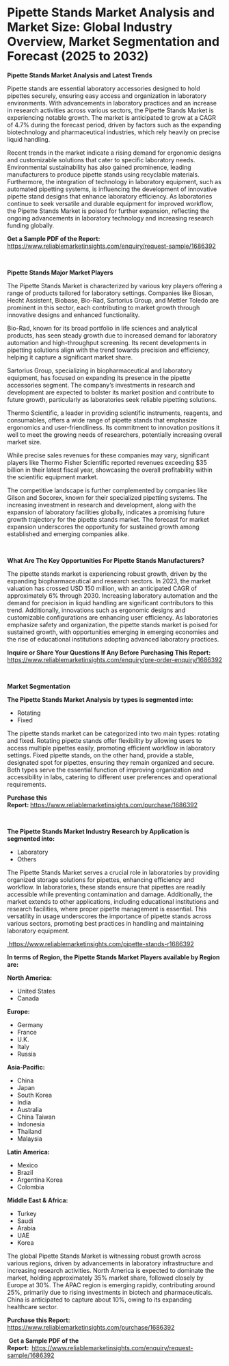 <p><h1>Pipette Stands Market Analysis and Market Size: Global Industry Overview, Market Segmentation and Forecast (2025 to 2032)</h1></p><p><strong>Pipette Stands Market Analysis and Latest Trends</strong></p>
<p><p>Pipette stands are essential laboratory accessories designed to hold pipettes securely, ensuring easy access and organization in laboratory environments. With advancements in laboratory practices and an increase in research activities across various sectors, the Pipette Stands Market is experiencing notable growth. The market is anticipated to grow at a CAGR of 4.7% during the forecast period, driven by factors such as the expanding biotechnology and pharmaceutical industries, which rely heavily on precise liquid handling.</p><p>Recent trends in the market indicate a rising demand for ergonomic designs and customizable solutions that cater to specific laboratory needs. Environmental sustainability has also gained prominence, leading manufacturers to produce pipette stands using recyclable materials. Furthermore, the integration of technology in laboratory equipment, such as automated pipetting systems, is influencing the development of innovative pipette stand designs that enhance laboratory efficiency. As laboratories continue to seek versatile and durable equipment for improved workflow, the Pipette Stands Market is poised for further expansion, reflecting the ongoing advancements in laboratory technology and increasing research funding globally.</p></p>
<p><strong>Get a Sample PDF of the Report:&nbsp;</strong> <a href="https://www.reliablemarketinsights.com/enquiry/request-sample/1686392?utm_campaign=3606&utm_medium=2&utm_source=Github&utm_content=ia&utm_term=13042025&utm_id=pipette-stands">https://www.reliablemarketinsights.com/enquiry/request-sample/1686392</a></p>
<p>&nbsp;</p>
<p><strong>Pipette Stands Major Market Players</strong></p>
<p><p>The Pipette Stands Market is characterized by various key players offering a range of products tailored for laboratory settings. Companies like Biosan, Hecht Assistent, Biobase, Bio-Rad, Sartorius Group, and Mettler Toledo are prominent in this sector, each contributing to market growth through innovative designs and enhanced functionality.</p><p>Bio-Rad, known for its broad portfolio in life sciences and analytical products, has seen steady growth due to increased demand for laboratory automation and high-throughput screening. Its recent developments in pipetting solutions align with the trend towards precision and efficiency, helping it capture a significant market share.</p><p>Sartorius Group, specializing in biopharmaceutical and laboratory equipment, has focused on expanding its presence in the pipette accessories segment. The company’s investments in research and development are expected to bolster its market position and contribute to future growth, particularly as laboratories seek reliable pipetting solutions.</p><p>Thermo Scientific, a leader in providing scientific instruments, reagents, and consumables, offers a wide range of pipette stands that emphasize ergonomics and user-friendliness. Its commitment to innovation positions it well to meet the growing needs of researchers, potentially increasing overall market size.</p><p>While precise sales revenues for these companies may vary, significant players like Thermo Fisher Scientific reported revenues exceeding $35 billion in their latest fiscal year, showcasing the overall profitability within the scientific equipment market.</p><p>The competitive landscape is further complemented by companies like Gilson and Socorex, known for their specialized pipetting systems. The increasing investment in research and development, along with the expansion of laboratory facilities globally, indicates a promising future growth trajectory for the pipette stands market. The forecast for market expansion underscores the opportunity for sustained growth among established and emerging companies alike.</p></p>
<p>&nbsp;</p>
<p><strong>What Are The Key Opportunities For Pipette Stands Manufacturers?</strong></p>
<p><p>The pipette stands market is experiencing robust growth, driven by the expanding biopharmaceutical and research sectors. In 2023, the market valuation has crossed USD 150 million, with an anticipated CAGR of approximately 6% through 2030. Increasing laboratory automation and the demand for precision in liquid handling are significant contributors to this trend. Additionally, innovations such as ergonomic designs and customizable configurations are enhancing user efficiency. As laboratories emphasize safety and organization, the pipette stands market is poised for sustained growth, with opportunities emerging in emerging economies and the rise of educational institutions adopting advanced laboratory practices.</p></p>
<p><strong>Inquire or Share Your Questions If Any Before Purchasing This Report:</strong> <a href="https://www.reliablemarketinsights.com/enquiry/pre-order-enquiry/1686392?utm_campaign=3606&utm_medium=2&utm_source=Github&utm_content=ia&utm_term=13042025&utm_id=pipette-stands">https://www.reliablemarketinsights.com/enquiry/pre-order-enquiry/1686392</a></p>
<p>&nbsp;</p>
<p><strong>Market Segmentation</strong></p>
<p><strong>The Pipette Stands Market Analysis by types is segmented into:</strong></p>
<p><ul><li>Rotating</li><li>Fixed</li></ul></p>
<p><p>The pipette stands market can be categorized into two main types: rotating and fixed. Rotating pipette stands offer flexibility by allowing users to access multiple pipettes easily, promoting efficient workflow in laboratory settings. Fixed pipette stands, on the other hand, provide a stable, designated spot for pipettes, ensuring they remain organized and secure. Both types serve the essential function of improving organization and accessibility in labs, catering to different user preferences and operational requirements.</p></p>
<p><strong>Purchase this Report:&nbsp;</strong><a href="https://www.reliablemarketinsights.com/purchase/1686392?utm_campaign=3606&utm_medium=2&utm_source=Github&utm_content=ia&utm_term=13042025&utm_id=pipette-stands">https://www.reliablemarketinsights.com/purchase/1686392</a></p>
<p>&nbsp;</p>
<p><strong>The Pipette Stands Market Industry Research by Application is segmented into:</strong></p>
<p><ul><li>Laboratory</li><li>Others</li></ul></p>
<p><p>The Pipette Stands Market serves a crucial role in laboratories by providing organized storage solutions for pipettes, enhancing efficiency and workflow. In laboratories, these stands ensure that pipettes are readily accessible while preventing contamination and damage. Additionally, the market extends to other applications, including educational institutions and research facilities, where proper pipette management is essential. This versatility in usage underscores the importance of pipette stands across various sectors, promoting best practices in handling and maintaining laboratory equipment.</p></p>
<p><a href="https://www.reliablemarketinsights.com/pipette-stands-r1686392?utm_campaign=3606&utm_medium=2&utm_source=Github&utm_content=ia&utm_term=13042025&utm_id=pipette-stands">&nbsp;https://www.reliablemarketinsights.com/pipette-stands-r1686392</a></p>
<p><strong>In terms of Region, the Pipette Stands Market Players available by Region are:</strong></p>
<p>
    <p> <strong> North America: </strong>
        <ul>
            <li>United States</li>
            <li>Canada</li>
        </ul>
        </p> 
    <p> <strong> Europe: </strong>
        <ul>
            <li>Germany</li>
            <li>France</li>
            <li>U.K.</li>
            <li>Italy</li>
            <li>Russia</li>
        </ul>
        </p> 
    <p> <strong> Asia-Pacific: </strong>
        <ul>
            <li>China</li>
            <li>Japan</li>
            <li>South Korea</li>
            <li>India</li>
            <li>Australia</li>
            <li>China Taiwan</li>
            <li>Indonesia</li>
            <li>Thailand</li>
            <li>Malaysia</li>
        </ul>
        </p> 
    <p> <strong> Latin America: </strong>
        <ul>
            <li>Mexico</li>
            <li>Brazil</li>
            <li>Argentina Korea</li>
            <li>Colombia</li>
        </ul>
        </p> 
    <p> <strong> Middle East & Africa: </strong>
        <ul>
            <li>Turkey</li>
            <li>Saudi</li>
            <li>Arabia</li>
            <li>UAE</li>
            <li>Korea</li>
        </ul>
    </p>
    </p>
<p><p>The global Pipette Stands Market is witnessing robust growth across various regions, driven by advancements in laboratory infrastructure and increasing research activities. North America is expected to dominate the market, holding approximately 35% market share, followed closely by Europe at 30%. The APAC region is emerging rapidly, contributing around 25%, primarily due to rising investments in biotech and pharmaceuticals. China is anticipated to capture about 10%, owing to its expanding healthcare sector.</p></p>
<p><strong>Purchase this Report: </strong><a href="https://www.reliablemarketinsights.com/purchase/1686392?utm_campaign=3606&utm_medium=2&utm_source=Github&utm_content=ia&utm_term=13042025&utm_id=pipette-stands">https://www.reliablemarketinsights.com/purchase/1686392</a></p>
<p>&nbsp;<strong>Get a Sample PDF of the Report:&nbsp;&nbsp;</strong><a href="https://www.reliablemarketinsights.com/enquiry/request-sample/1686392?utm_campaign=3606&utm_medium=2&utm_source=Github&utm_content=ia&utm_term=13042025&utm_id=pipette-stands">https://www.reliablemarketinsights.com/enquiry/request-sample/1686392</a></p>
<p><strong></strong></p>
<p><p></p><p></p><p></p></p>